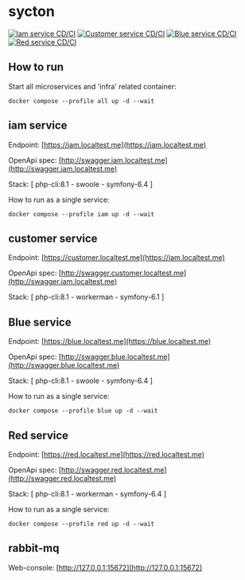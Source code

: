 # sycton

[![Iam service CD/CI](https://github.com/zerai/sycton/actions/workflows/iam-service.yaml/badge.svg)](https://github.com/zerai/sycton/actions/workflows/iam-service.yaml)
[![Customer service CD/CI](https://github.com/zerai/sycton/actions/workflows/customer-service.yaml/badge.svg)](https://github.com/zerai/sycton/actions/workflows/customer-service.yaml)
[![Blue service CD/CI](https://github.com/zerai/sycton/actions/workflows/blue-service.yaml/badge.svg)](https://github.com/zerai/sycton/actions/workflows/blue-service.yaml)
[![Red service CD/CI](https://github.com/zerai/sycton/actions/workflows/red-service.yaml/badge.svg)](https://github.com/zerai/sycton/actions/workflows/red-service.yaml)

## How to run

Start all microservices and 'infra' related container:
````shell
docker compose --profile all up -d --wait
````

## iam service 

Endpoint: [https://iam.localtest.me](https://iam.localtest.me)

OpenApi spec: [http://swagger.iam.localtest.me](http://swagger.iam.localtest.me)

Stack: [ php-cli:8.1 - swoole - symfony-6.4 ]

How to run as a single service:
````shell
docker compose --profile iam up -d --wait
````

## customer service

Endpoint: [https://customer.localtest.me](https://iam.localtest.me)

OpenApi spec: [http://swagger.customer.localtest.me](http://swagger.iam.localtest.me)

Stack: [ php-cli:8.1 - workerman - symfony-6.1 ]


## Blue service

Endpoint: [https://blue.localtest.me](https://blue.localtest.me)

OpenApi spec: [http://swagger.blue.localtest.me](http://swagger.blue.localtest.me)

Stack: [ php-cli:8.1 - swoole - symfony-6.4 ]

How to run as a single service:
````shell
docker compose --profile blue up -d --wait
````

## Red service

Endpoint: [https://red.localtest.me](https://red.localtest.me)

OpenApi spec: [http://swagger.red.localtest.me](http://swagger.red.localtest.me)

Stack: [ php-cli:8.1 - workerman - symfony-6.4 ]

How to run as a single service:
````shell
docker compose --profile red up -d --wait
````

## rabbit-mq

Web-console: [http://127.0.0.1:15672](http://127.0.0.1:15672)